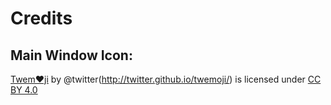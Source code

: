 # Credits

## Main Window Icon:

[Twem❤ji](https://github.com/twitter/twemoji/blob/gh-pages/svg/1f640.svg) by @twitter(http://twitter.github.io/twemoji/) is licensed under [CC BY 4.0](https://creativecommons.org/licenses/by/4.0/)
